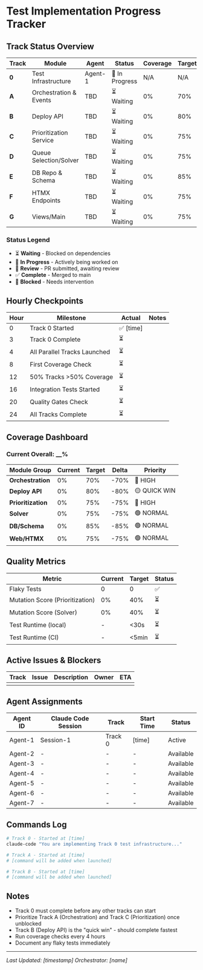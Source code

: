# Test Implementation Progress Tracker

## Track Status Overview

| Track | Module | Agent | Status | Coverage | Target | Blockers | PR |
|-------|--------|-------|--------|----------|--------|----------|-----|
| **0** | Test Infrastructure | Agent-1 | 🚧 In Progress | N/A | N/A | None | #__ |
| **A** | Orchestration & Events | TBD | ⏳ Waiting | 0% | 70% | Track 0 | - |
| **B** | Deploy API | TBD | ⏳ Waiting | 0% | 80% | Track 0 | - |
| **C** | Prioritization Service | TBD | ⏳ Waiting | 0% | 75% | Track 0 | - |
| **D** | Queue Selection/Solver | TBD | ⏳ Waiting | 0% | 75% | Track 0 | - |
| **E** | DB Repo & Schema | TBD | ⏳ Waiting | 0% | 85% | Track 0 | - |
| **F** | HTMX Endpoints | TBD | ⏳ Waiting | 0% | 75% | Track 0 | - |
| **G** | Views/Main | TBD | ⏳ Waiting | 0% | 75% | Track 0 | - |

### Status Legend
- ⏳ **Waiting** - Blocked on dependencies
- 🚧 **In Progress** - Actively being worked on
- 👀 **Review** - PR submitted, awaiting review
- ✅ **Complete** - Merged to main
- 🔴 **Blocked** - Needs intervention

## Hourly Checkpoints

| Hour | Milestone | Actual | Notes |
|------|-----------|--------|-------|
| 0 | Track 0 Started | ✅ [time] | |
| 3 | Track 0 Complete | ⏳ | |
| 4 | All Parallel Tracks Launched | ⏳ | |
| 8 | First Coverage Check | ⏳ | |
| 12 | 50% Tracks >50% Coverage | ⏳ | |
| 16 | Integration Tests Started | ⏳ | |
| 20 | Quality Gates Check | ⏳ | |
| 24 | All Tracks Complete | ⏳ | |

## Coverage Dashboard

### Current Overall: __%

| Module Group | Current | Target | Delta | Priority |
|--------------|---------|--------|-------|----------|
| **Orchestration** | 0% | 70% | -70% | 🔴 HIGH |
| **Deploy API** | 0% | 80% | -80% | 🟡 QUICK WIN |
| **Prioritization** | 0% | 75% | -75% | 🔴 HIGH |
| **Solver** | 0% | 75% | -75% | 🟢 NORMAL |
| **DB/Schema** | 0% | 85% | -85% | 🟢 NORMAL |
| **Web/HTMX** | 0% | 75% | -75% | 🟢 NORMAL |

## Quality Metrics

| Metric | Current | Target | Status |
|--------|---------|--------|--------|
| Flaky Tests | 0 | 0 | ✅ |
| Mutation Score (Prioritization) | 0% | 40% | ⏳ |
| Mutation Score (Solver) | 0% | 40% | ⏳ |
| Test Runtime (local) | - | <30s | ⏳ |
| Test Runtime (CI) | - | <5min | ⏳ |

## Active Issues & Blockers

| Track | Issue | Description | Owner | ETA |
|-------|-------|-------------|-------|-----|
| | | | | |

## Agent Assignments

| Agent ID | Claude Code Session | Track | Start Time | Status |
|----------|-------------------|-------|------------|--------|
| Agent-1 | Session-1 | Track 0 | [time] | Active |
| Agent-2 | - | - | - | Available |
| Agent-3 | - | - | - | Available |
| Agent-4 | - | - | - | Available |
| Agent-5 | - | - | - | Available |
| Agent-6 | - | - | - | Available |
| Agent-7 | - | - | - | Available |

## Commands Log

```bash
# Track 0 - Started at [time]
claude-code "You are implementing Track 0 test infrastructure..."

# Track A - Started at [time]
# [command will be added when launched]

# Track B - Started at [time]
# [command will be added when launched]
```

## Notes

- Track 0 must complete before any other tracks can start
- Prioritize Track A (Orchestration) and Track C (Prioritization) once unblocked
- Track B (Deploy API) is the "quick win" - should complete fastest
- Run coverage checks every 4 hours
- Document any flaky tests immediately

---
*Last Updated: [timestamp]*
*Orchestrator: [name]*
